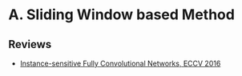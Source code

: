 # A. Sliding Window based Method

## Reviews

- [Instance-sensitive Fully Convolutional Networks, ECCV 2016](https://pseudo-lab.github.io/SegCrew-Book/docs/ch2/02_01_01_InstanceFCN.html)
